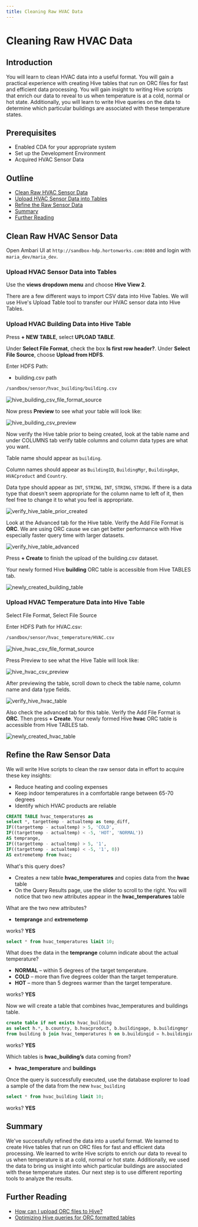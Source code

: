 ```yaml
---
title: Cleaning Raw HVAC Data
---
```


# Cleaning Raw HVAC Data

## Introduction

You will learn to clean HVAC data into a useful format. You will gain a practical experience with creating Hive tables that run on ORC files for fast and efficient data processing. You will gain insight to writing Hive scripts that enrich our data to reveal to us when temperature is at a cold, normal or hot state. Additionally, you will learn to write Hive queries on the data to determine which particular buildings are associated with these temperature states.

## Prerequisites

- Enabled CDA for your appropriate system
- Set up the Development Environment
- Acquired HVAC Sensor Data

## Outline

- [Clean Raw HVAC Sensor Data](#approach-1-clean-raw-hvac-sensor-data)
- [Upload HVAC Sensor Data into Tables](#upload-hvac-sensor-data-into-tables)
- [Refine the Raw Sensor Data](#refine-the-raw-sensor-data)
- [Summary](#summary)
- [Further Reading](#further-reading)

## Clean Raw HVAC Sensor Data

Open Ambari UI at `http://sandbox-hdp.hortonworks.com:8080` and login with `maria_dev/maria_dev`.

### Upload HVAC Sensor Data into Tables

Use the **views dropdown menu** and choose **Hive View 2**.

There are a few different ways to import CSV data into Hive Tables. We will use Hive's Upload Table tool to transfer our HVAC sensor data into Hive Tables.

### Upload HVAC Building Data into Hive Table

Press **+ NEW TABLE**, select **UPLOAD TABLE**.

Under **Select File Format**, check the box **Is first row header?**.
Under **Select File Source**, choose **Upload from HDFS**.

Enter HDFS Path:

- building.csv path

~~~bash
/sandbox/sensor/hvac_building/building.csv
~~~

![hive_building_csv_file_format_source](assets/images/hive_building_csv_file_format_source.jpg)

Now press **Preview** to see what your table will look like:

![hive_building_csv_preview](assets/images/hive_building_csv_preview.jpg)

Now verify the Hive table prior to being created, look at the table name and under COLUMNS tab verify table columns and column data types are what you want.

Table name should appear as `building`.

Column names should appear as `BuildingID`, `BuildingMgr`, `BuildingAge`, `HVACproduct` and `Country`.

Data type should appear as `INT`, `STRING`, `INT`, `STRING`, `STRING`. If there is a data type that doesn't seem appropriate for the column name to left of it, then feel free to change it to what you feel is appropriate.

![verify_hive_table_prior_created](assets/images/verify_hive_table_prior_created.jpg)

Look at the Advanced tab for the Hive table. Verify the Add File Format is **ORC**. We are using ORC cause we can get better performance with Hive especially faster query time with larger datasets.

![verify_hive_table_advanced](assets/images/verify_hive_table_advanced.jpg)

Press **+ Create** to finish the upload of the building.csv dataset.

Your newly formed Hive **building** ORC table is accessible from Hive TABLES tab.

![newly_created_building_table](assets/images/newly_created_building_table.jpg)

### Upload HVAC Temperature Data into Hive Table

Select File Format, Select File Source

Enter HDFS Path for HVAC.csv:

~~~bash
/sandbox/sensor/hvac_temperature/HVAC.csv
~~~

![hive_hvac_csv_file_format_source](assets/images/hive_hvac_csv_file_format_source.jpg)

Press Preview to see what the Hive Table will look like:

![hive_hvac_csv_preview](assets/images/hive_hvac_csv_preview.jpg)

After previewing the table, scroll down to check the table name, column name and data type fields.

![verify_hive_hvac_table](assets/images/verify_hive_hvac_table.jpg)

Also check the advanced tab for this table. Verify the Add File Format is **ORC**. Then press **+ Create**. Your newly formed Hive **hvac** ORC table is accessible from Hive TABLES tab.

![newly_created_hvac_table](assets/images/newly_created_hvac_table.jpg)

## Refine the Raw Sensor Data

We will write Hive scripts to clean the raw sensor data in effort to acquire these key insights:

- Reduce heating and cooling expenses
- Keep indoor temperatures in a comfortable range between 65-70 degrees
- Identify which HVAC products are reliable

~~~sql
CREATE TABLE hvac_temperatures as
select *, targettemp - actualtemp as temp_diff,
IF((targettemp - actualtemp) > 5, 'COLD',
IF((targettemp - actualtemp) < -5, 'HOT', 'NORMAL'))
AS temprange,
IF((targettemp - actualtemp) > 5, '1',
IF((targettemp - actualtemp) < -5, '1', 0))
AS extremetemp from hvac;
~~~

What's this query does?

- Creates a new table **hvac_temperatures** and copies data from the **hvac** table
- On the Query Results page, use the slider to scroll to the right. You will notice that two new attributes appear in the **hvac_temperatures** table

What are the two new attributes?

- **temprange** and **extremetemp**

works? **YES**



<!-- Add picture for HDP 3.0-->

~~~sql
select * from hvac_temperatures limit 10;
~~~

What does the data in the **temprange** column indicate about the actual temperature?

- **NORMAL** – within 5 degrees of the target temperature.
- **COLD** – more than five degrees colder than the target temperature.
- **HOT** – more than 5 degrees warmer than the target temperature.

works? **YES**

<!-- Add picture for HDP3.0-->

Now we will create a table that combines hvac_temperatures and buildings table.

~~~sql
create table if not exists hvac_building
as select h.*, b.country, b.hvacproduct, b.buildingage, b.buildingmgr
from building b join hvac_temperatures h on b.buildingid = h.buildingid;
~~~

works? **YES**

Which tables is **hvac_building’s** data coming from?

- **hvac_temperature** and **buildings**

<!-- Add picture for HDP3.0-->

Once the query is successfully executed, use the database explorer to load a sample of the data from the new `hvac_building`

~~~sql
select * from hvac_building limit 10;
~~~

works? **YES**

<!-- Add picture for HDP3.0-->

## Summary

We've successfully refined the data into a useful format. We learned to create Hive tables that run on ORC files for fast and efficient data processing. We learned to write Hive scripts to enrich our data to reveal to us when temperature is at a cold, normal or hot state. Additionally, we used the data to bring us insight into which particular buildings are associated with these temperature states. Our next step is to use different reporting tools to analyze the results.

## Further Reading

- [How can I upload ORC files to Hive?](https://community.hortonworks.com/questions/47594/how-can-i-upload-ocr-files-to-hive.html)
- [Optimizing Hive queries for ORC formatted tables](https://community.hortonworks.com/articles/68631/optimizing-hive-queries-for-orc-formatted-tables.html)
